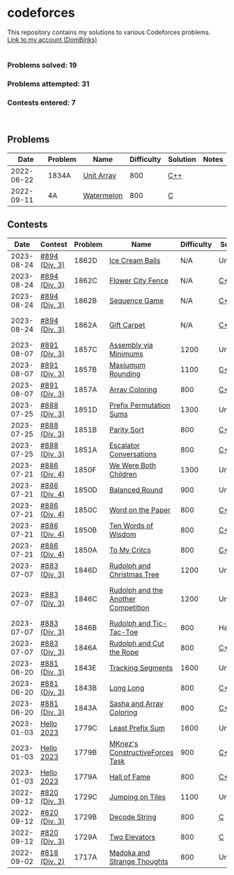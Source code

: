 # codeforces
This repository contains my solutions to various Codeforces problems.
<br>[Link to my account (DomBinks)](https://codeforces.com/profile/DomBinks/)<br>
<br>
### Problems solved: 19
### Problems attempted: 31
### Contests entered: 7
<br>

## Problems
| Date | Problem | Name | Difficulty | Solution | Notes |
| ---- | ------- | ---- | ---------- | -------- | ----- |
| 2022-06-22 | 1834A | [Unit Array](https://codeforces.com/problemset/problem/1834/A/) | 800 | [C++](./problems/1834A-Unit-Array.cpp) | |
| 2022-09-11 | 4A | [Watermelon](https://codeforces.com/problemset/problem/4/A/) | 800 | [C](./problems/4A-Watermelon.c) | |

## Contests 
| Date | Contest | Problem | Name | Difficulty | Solution | Notes |
| ---- | ------- | ------- | ---- | ---------- | -------- | --------------------- |
| 2023-08-24 | [#894 (Div. 3)](https://codeforces.com/contest/1862/) | 1862D | [Ice Cream Balls](https://codeforces.com/contest/1862/problem/D/) | N/A | Unsolved | |
| 2023-08-24 | [#894 (Div. 3)](https://codeforces.com/contest/1862/) | 1862C | [Flower City Fence](https://codeforces.com/contest/1862/problem/C/) | N/A | [C++](./contests/894/c.cpp) | Hash map |
| 2023-08-24 | [#894 (Div. 3)](https://codeforces.com/contest/1862/) | 1862B | [Sequence Game](https://codeforces.com/contest/1862/problem/B/) | N/A | [C++](./contests/894/b.cpp) | |
| 2023-08-24 | [#894 (Div. 3)](https://codeforces.com/contest/1862/) | 1862A | [Gift Carpet](https://codeforces.com/contest/1862/problem/A/) | N/A | [C++](./contests/894/a.cpp) | Hash map, Sorting |
| 2023-08-07 | [#891 (Div. 3)](https://codeforces.com/contest/1857) | 1857C | [Assembly via Minimums](https://codeforces.com/contest/1857/problem/C/) | 1200 | Unsolved | |
| 2023-08-07 | [#891 (Div. 3)](https://codeforces.com/contest/1857) | 1857B | [Maxiumum Rounding](https://codeforces.com/contest/1857/problem/B/) | 1100 | [C++](./contests/891/b.cpp) | |
| 2023-08-07 | [#891 (Div. 3)](https://codeforces.com/contest/1857) | 1857A | [Array Coloring](https://codeforces.com/contest/1857/problem/A/) | 800 | [C++](./contests/891/a.cpp) | |
| 2023-07-25 | [#888 (Div. 3)](https://codeforces.com/contest/1851/) | 1851D | [Prefix Permutation Sums](https://codeforces.com/contest/1851/problem/D/) | 1300 | Unsolved | |
| 2023-07-25 | [#888 (Div. 3)](https://codeforces.com/contest/1851/) | 1851B | [Parity Sort](https://codeforces.com/contest/1851/problem/B/) | 800 | [C++](./contests/888/b.cpp) | |
| 2023-07-25 | [#888 (Div. 3)](https://codeforces.com/contest/1851/) | 1851A | [Escalator Conversations](https://codeforces.com/contest/1851/problem/A/) | 800 | [C++](./contests/888/a.cpp) | |
| 2023-07-21 | [#886 (Div. 4)](https://codeforces.com/contest/1850/) | 1850F | [We Were Both Children](https://codeforces.com/contest/1850/problem/F/) | 1300 | Unsolved | |
| 2023-07-21 | [#886 (Div. 4)](https://codeforces.com/contest/1850/) | 1850D | [Balanced Round](https://codeforces.com/contest/1850/problem/D/) | 900 | Unsolved | |
| 2023-07-21 | [#886 (Div. 4)](https://codeforces.com/contest/1850/) | 1850C | [Word on the Paper](https://codeforces.com/contest/1850/problem/C/) | 800 | [C++](./contests/886/c.cpp) | |
| 2023-07-21 | [#886 (Div. 4)](https://codeforces.com/contest/1850/) | 1850B | [Ten Words of Wisdom](https://codeforces.com/contest/1850/problem/B/) | 800 | [C++](./contests/886/b.cpp) | |
| 2023-07-21 | [#886 (Div. 4)](https://codeforces.com/contest/1850/) | 1850A | [To My Critcs](https://codeforces.com/contest/1850/problem/A/) | 800 | [C++](./contests/886/a.cpp) | |
| 2023-07-07 | [#883 (Div. 3)](https://codeforces.com/contest/1846/) | 1846D | [Rudolph and Christmas Tree](https://codeforces.com/contest/1846/problem/D/) | 1200 | Unsolved | |
| 2023-07-07 | [#883 (Div. 3)](https://codeforces.com/contest/1846/) | 1846C | [Rudolph and the Another Competition](https://codeforces.com/contest/1846/problem/C/) | 1200 | Unsolved | Hash map, Priority queue |
| 2023-07-07 | [#883 (Div. 3)](https://codeforces.com/contest/1846/) | 1846B | [Rudolph and Tic-Tac-Toe](https://codeforces.com/contest/1846/problem/B/) | 800 | Hacked | |
| 2023-07-07 | [#883 (Div. 3)](https://codeforces.com/contest/1846/) | 1846A | [Rudolph and Cut the Rope](https://codeforces.com/contest/1846/problem/A/) | 800 | [C++](./contests/883/A.cpp) | |
| 2023-06-20 | [#881 (Div. 3)](https://codeforces.com/contest/1843/) | 1843E | [Tracking Segments](https://codeforces.com/contest/1843/problem/E/) | 1600 | Unsolved | |
| 2023-06-20 | [#881 (Div. 3)](https://codeforces.com/contest/1843/) | 1843B | [Long Long](https://codeforces.com/contest/1843/problem/B/) | 800 | [C++](./contests/881/B.cpp) | |
| 2023-06-20 | [#881 (Div. 3)](https://codeforces.com/contest/1843/) | 1843A | [Sasha and Array Coloring](https://codeforces.com/contest/1843/problem/A/) | 800 | [C++](./contests/881/A.cpp) | |
| 2023-01-03 | [Hello 2023](https://codeforces.com/contest/1779/) | 1779C | [Least Prefix Sum](https://codeforces.com/contest/1779/problem/C/) | 1600 | Unsolved | |
| 2023-01-03 | [Hello 2023](https://codeforces.com/contest/1779/) | 1779B | [MKnez's ConstructiveForces Task](https://codeforces.com/contest/1779/problem/B/) | 900 | [C++](./contests/Hello2023/B.cpp) | |
| 2023-01-03 | [Hello 2023](https://codeforces.com/contest/1779/) | 1779A | [Hall of Fame](https://codeforces.com/contest/1779/problem/A/) | 800 | [C++](./contests/Hello2023/A.cpp) | |
| 2022-09-12 | [#820 (Div. 3)](https://codeforces.com/contest/1729/) | 1729C | [Jumping on Tiles](https://codeforces.com/contest/1729/problem/C/) | 1100 | Unsolved | |
| 2022-09-12 | [#820 (Div. 3)](https://codeforces.com/contest/1729/) | 1729B | [Decode String](https://codeforces.com/contest/1729/problem/B/) | 800 | [C](./contests/820/B.c) | |
| 2022-09-12 | [#820 (Div. 3)](https://codeforces.com/contest/1729/) | 1729A | [Two Elevators](https://codeforces.com/contest/1729/problem/A/) | 800 | [C](./contests/820/A.c) | |
| 2022-09-02 | [#818 (Div. 2)](https://codeforces.com/contest/1717/) | 1717A | [Madoka and Strange Thoughts](https://codeforces.com/contest/1717/problem/A/) | 800 | Unsolved | |
